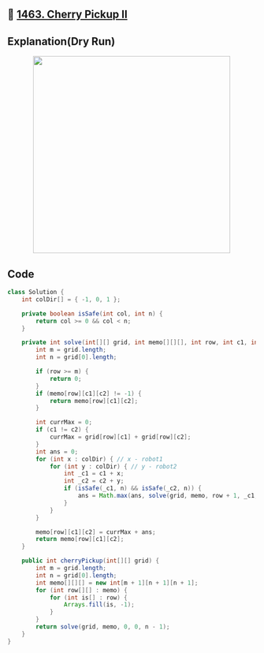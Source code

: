 ## 🔗 [1463. Cherry Pickup II](https://leetcode.com/problems/cherry-pickup-ii/) 

## Explanation(Dry Run)

<p align="middle">
   <img src="../Images/1463.jpg" width="400"/>
</p>

## Code
```java
class Solution {
    int colDir[] = { -1, 0, 1 };

    private boolean isSafe(int col, int n) {
        return col >= 0 && col < n;
    }

    private int solve(int[][] grid, int memo[][][], int row, int c1, int c2) {
        int m = grid.length;
        int n = grid[0].length;

        if (row >= m) {
            return 0;
        }
        if (memo[row][c1][c2] != -1) {
            return memo[row][c1][c2];
        }

        int currMax = 0;
        if (c1 != c2) {
            currMax = grid[row][c1] + grid[row][c2];
        }
        int ans = 0;
        for (int x : colDir) { // x - robot1
            for (int y : colDir) { // y - robot2
                int _c1 = c1 + x;
                int _c2 = c2 + y;
                if (isSafe(_c1, n) && isSafe(_c2, n)) {
                    ans = Math.max(ans, solve(grid, memo, row + 1, _c1, _c2));
                }
            }
        }

        memo[row][c1][c2] = currMax + ans;
        return memo[row][c1][c2];
    }

    public int cherryPickup(int[][] grid) {
        int m = grid.length;
        int n = grid[0].length;
        int memo[][][] = new int[m + 1][n + 1][n + 1];
        for (int row[][] : memo) {
            for (int is[] : row) {
                Arrays.fill(is, -1);
            }
        }
        return solve(grid, memo, 0, 0, n - 1);
    }
}
```



                                                     
